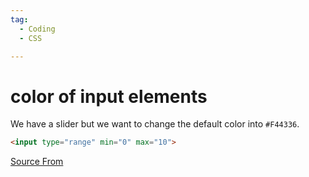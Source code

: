 ```yaml
---
tag:
  - Coding
  - CSS

---
```

  
# color of input elements

We have a slider but we want to change the default color into `#F44336`.

```html
<input type="range" min="0" max="10">
```


[Source From](https://bigfrontend.dev/css/change-color-of-input-elements)

  
